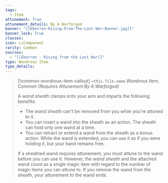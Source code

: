```yaml
---
tags:
  - Item
attunement: True
attunement_details: By A Warforged
banner: "[[Eberron-Rising-From-The-Last-War-Banner.jpg]]"
banner_lock: True
classes:
icon: LiComponent
rarity: Common
sources:
  - "[[Eberron - Rising from the Last War]]"
type: Wondrous Item
type_details: 
---
```

>[!common-wondrous-item-callout] `=this.file.name`
>*Wondrous Item, Common (Requires Attunement By A Warforged)*
>
>A *wand sheath* clamps onto your arm and imparts the following benefits:
>
>* The *wand sheath* can't be removed from you while you're attuned to it.
>* You can insert a wand into the sheath as an action. The sheath can hold only one wand at a time.
>* You can retract or extend a wand from the sheath as a bonus action. While the wand is extended, you can use it as if you were holding it, but your hand remains free.
>
>If a sheathed wand requires attunement, you must attune to the wand before you can use it. However, the *wand sheath* and the attached wand count as a single magic item with regard to the number of magic items you can attune to. If you remove the wand from the sheath, your attunement to the wand ends.
>
>
